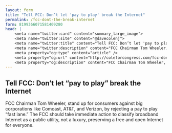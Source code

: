 ```yaml
---
layout: form
title: "Tell FCC: Don’t let 'pay to play' break the Internet"
permalink: /fcc-dont-the-break-internet
form: 8199366071581409280
head: |
    <meta name="twitter:card" content="summary_large_image">
    <meta name="twitter:site" content="@davecolenj">
    <meta name="twitter:title" content="Tell FCC: Don’t let 'pay to play' break the Internet">
    <meta name="twitter:description" content="FCC Chairman Tom Wheeler, stand up for consumers against big corporations like Comcast, AT&T, and Verizon, by rejecting a pay to play 'fast lane.' The FCC should take immediate action to classify broadband Internet as a public utility, not a luxury, preserving a free and open Internet for everyone.">
    <meta property="og:type" content="article" />
    <meta property="og:url" content="http://coleforcongress.com/fcc-dont-the-break-internet/" />
    <meta property="og:description" content="FCC Chairman Tom Wheeler, stand up for consumers against big corporations like Comcast, AT&T, and Verizon, by rejecting a pay to play “fast lane.” The FCC should take immediate action to classify broadband Internet as a public utility, not a luxury, preserving a free and open Internet for everyone." />
---
```


## Tell FCC: Don’t let “pay to play” break the Internet

FCC Chairman Tom Wheeler, stand up for consumers against big corporations like Comcast, AT&T, and Verizon, by rejecting a pay to play “fast lane.” The FCC should take immediate action to classify broadband Internet as a public utility, not a luxury, preserving a free and open Internet for everyone.